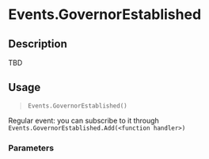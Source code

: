 # Events.GovernorEstablished
## Description
TBD

## Usage
> `Events.GovernorEstablished()`

Regular event: you can subscribe to it through `Events.GovernorEstablished.Add(<function handler>)`

### Parameters
